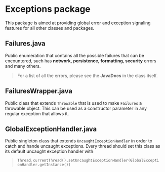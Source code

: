 # Exceptions package
This package is aimed at providing global error and exception signaling features for all other classes and packages.

## Failures.java
Public enumeration that contains all the possible failures that can be encountered, such has **network**, **persistence**, **formatting**, **security** errors and many others.

> For a list of all the errors, please see the **JavaDocs** in the class itself.

## FailuresWrapper.java
Public class that extends `Throwable` that is used to make `Failures` a throwable object. This can be used as a constructor parameter in any regular exception that allows it.

## GlobalExceptionHandler.java
Public singleton class that extends `UncaughtExceptionHandler` in order to catch and hande uncaught exceptions. Every thread should set this class as its default uncaught exception handler with

> `Thread.currentThread().setUncaughtExceptionHandler(GlobalExceptionHandler.getInstance())`